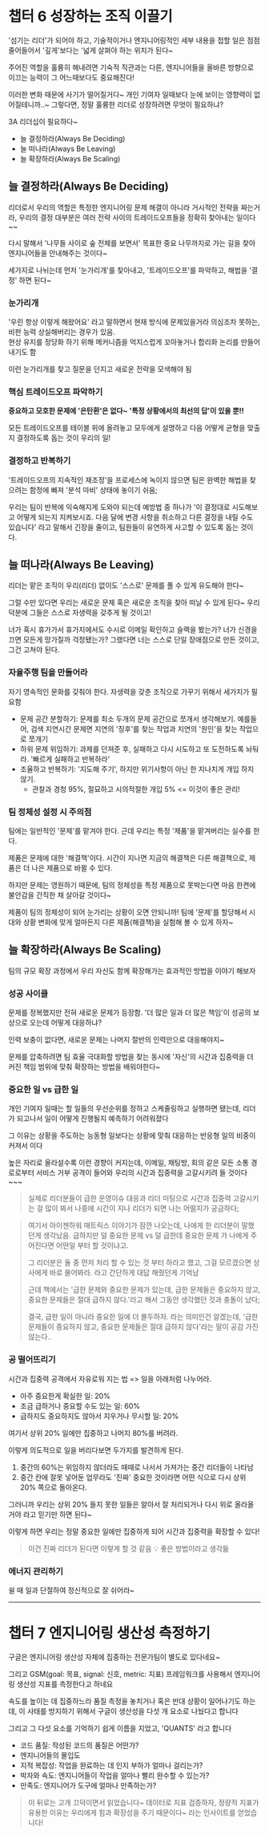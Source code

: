 # 챕터 6 성장하는 조직 이끌기

'섬기는 리더'가 되어야 하고, 기술적이거나 엔지니어링적인 세부 내용을 접할 일은 점점 줄어들어서 '깊게'보다는 '넓게 살펴야 하는 위치가 된다~

주어진 역할을 훌륭히 해내려면 기숙적 직관과는 다른, 엔지니어들을 올바른 방향으로 이끄는 능력이 그 어느때보다도 중요해진다!

이러한 변화 때문에 사기가 떨어질거다~ 개인 기여자 일때보다 눈에 보이는 영향력이 없어질테니까..~ 그렇다면, 정말 훌륭한 리더로 성장하려면 무엇이 필요하냐?

3A 리더십이 필요하다~
- 늘 결정하라(Always Be Deciding)
- 늘 떠나라(Always Be Leaving)
- 늘 확장하라(Always Be Scaling)

## 늘 결정하라(Always Be Deciding)

리더로서 우리의 역할은 특정한 엔지니어링 문제 해결이 아니라 거시적인 전략을 짜는거라, 우리의 결정 대부분은 여러 전략 사이의 트레이드오프들을 정확히 찾아내는 일이다~~

다시 말해서 '나무들 사이로 숲 전체를 보면서' 목표한 중요 나무까지로 가는 길을 찾아 엔지니어들을 안내해주는 것이다~

세가지로 나뉘는데 먼저 '눈가리개'를 찾아내고, '트레이드오프'를 파악하고, 해법을 '결정' 하면 된다~

### 눈가리개

'우린 항상 이렇게 해왔어요' 라고 말하면서 현재 방식에 문제있을거라 의심조차 못하는, 비판 능력 상실해버리는 경우가 있음.   
현상 유지를 정당화 하기 위해 메커니즘을 억지스럽게 꼬아놓거나 합리화 논리를 만들어내기도 함

이런 눈가리개를 찾고 질문을 던지고 새로운 전략을 모색해야 됨

### 핵심 트레이드오프 파악하기

**중요하고 모호한 문제에 '은탄환'은 없다~ '특정 상황에서의 최선의 답'이 있을 뿐!!**   

모든 트레이드오프를 테이블 위에 올려놓고 모두에게 설명하고 다음 어떻게 균형을 맞출지 결정하도록 돕는 것이 우리의 일!

### 결정하고 반복하기

'트레이드오프의 지속적인 재조정'을 프로세스에 녹이지 않으면 팀은 완벽한 해법을 찾으려는 함정에 빠져 '분석 마비' 상태에 놓이기 쉬움;

우리는 팀이 반복에 익숙해지게 도와야 되는데 예방법 중 하나가 '이 결정대로 시도해보고 어떻게 되는지 지켜보시죠. 다음 달에 변경 사항을 취소하고 다른 결정을 내릴 수도 있습니다' 라고 말해서 긴장을 줄이고, 팀원들이 유연하게 사고할 수 있도록 돕는 것이다.

## 늘 떠나라(Always Be Leaving)

리더는 맡은 조직이 우리(리더) 없이도 '스스로' 문제를 풀 수 있게 유도해야 한다~

그럴 수만 있다면 우리는 새로운 문제 혹은 새로운 조직을 찾아 떠날 수 있게 된다~ 우리 덕분에 그들은 스스로 자생력을 갖추게 될 것이고!

너가 혹시 휴가가서 휴가지에서도 수시로 이메일 확인하고 슬랙을 봤는가? 너가 신경을 끄면 모든게 망가질까 걱정됐는가? 그랬다면 너는 스스로 단일 장애점으로 만든 것이고, 그건 고쳐야 된다.

### 자율주행 팀을 만들어라

자기 영속적인 문화를 갖춰야 한다. 자생력을 갖춘 조직으로 가꾸기 위해서 세가지가 필요함
- 문제 공간 분할하기: 문제를 최소 두개의 문제 공간으로 쪼개서 생각해보기. 예를들어, 검색 지연시간 문제면 지연의 '징후'를 찾는 작업과 지연의 '원인'을 찾는 작업으로 쪼개기
- 하위 문제 위임하기: 과제를 던져준 후, 실패하고 다시 시도하고 또 도전하도록 놔둬라. '빠르게 실패하고 반복하라' 
- 조율하고 반복하기: '지도해 주기', 하지만 위기사항이 아닌 한 지나치게 개입 하지 않기.
   - 관찰과 경청 95%, 절묘하고 시의적절한 개입 5% <= 이것이 좋은 관리!

### 팀 정체성 설정 시 주의점

팀에는 일반적인 '문제'를 맡겨야 한다. 근데 우리는 특정 '제품'을 맡겨버리는 실수를 한다.

제품은 문제에 대한 '해결책'이다. 시간이 지나면 지금의 해결책은 다른 해결책으로, 제품은 더 나은 제품으로 바뀔 수 있다.

하지만 문제는 영원하기 때문에, 팀의 정체성을 특정 제품으로 못박는다면 마음 한켠에 불안감을 간직한 채 살아갈 것이다~

제품이 팀의 정체성이 되어 눈가리는 상황이 오면 안되니까! 팀에 '문제'를 할당해서 시대와 상황 변화에 맞게 얼마든지 다른 제품(해결책)을 실험해 볼 수 있게 하자~

## 늘 확장하라(Always Be Scaling)

팀의 규모 확장 과정에서 우리 자신도 함께 확장해가는 효과적인 방법을 이야기 해보자

### 성공 사이클

문제를 정복했지만 전혀 새로운 문제가 등장함. '더 많은 일과 더 많은 책임'이 성공의 보상으로 오는데 어떻게 대응하냐?   

인력 보충이 없다면, 새로운 문제는 나머지 절반의 인력만으로 대응해야지~ 

문제를 압축하려면 팀 효율 극대화할 방법을 찾는 동시에 '자신'의 시간과 집중력을 더 커진 책임 범위에 맞춰 확장하는 방법을 배워야한다~

### 중요한 일 vs 급한 일

개인 기여자 일때는 할 일들의 우선순위를 정하고 스케줄링하고 실행하면 됐는데, 리더가 되고나서 일이 어떻게 진행될지 예측하기 어려워졌다

그 이유는 상황을 주도하는 능동형 일보다는 상황에 맞춰 대응하는 반응형 일의 비중이 커져서 이다

높은 자리로 올라설수록 이런 경향이 커지는데, 이메일, 채팅방, 회의 같은 모든 소통 경로로부터 서비스 거부 공격이 들어와 우리의 시간과 집중력을 고갈시키려 들 것이다~~~

> 실제로 리더분들이 급한 운영이슈 대응과 리더 미팅으로 시간과 집중력 고갈시키는 걸 많이 봐서 나중에 시간이 지나 리더가 되면 나는 어떨지가 궁금하다;

> 여기서 아이젠하워 매트릭스 이야기가 잠깐 나오는데, 나에게 한 리더분이 말했던게 생각났음. 급하지만 덜 중요한 문제 vs 덜 급한데 중요한 문제 가 나에게 주어진다면 어떤일 부터 할 것이냐고.
> 
> 그 리더분은 둘 중 먼저 처리 할 수 있는 것 부터 하라고 했고, 그걸 모르겠으면 상사에게 바로 물어봐라. 라고 간단하게 대답 해줬던게 기억남
>
> 근데 책에서는 '급한 문제와 중요한 문제가 있는데, 급한 문제들은 중요하지 않고, 중요한 문제들은 절대 급하지 않다.'라고 해서 그동안 생각했던 것과 충돌이 났다;
>
> 결국, 급한 일이 아니라 중요한 일에 더 몰두하자. 라는 의미인건 알겠는데, '급한 문제들이 중요하지 않고, 중요한 문제들은 절대 급하지 않다'라는 말이 공감 가진 않는다..

### 공 떨어뜨리기

시간과 집중력 공격에서 자유로워 지는 법 => 일을 아래처럼 나누어라.

- 아주 중요한게 확실한 일: 20%
- 조금 급하거나 중요할 수도 있는 일: 60%
- 급하지도 중요하지도 않아서 지우거나 무시할 일: 20%

여기서 상위 20% 일에만 집중하고 나머지 80%를 버려라.

이렇게 의도적으로 일을 버리다보면 두가지를 발견하게 된다.

1. 중간의 60%는 위임하지 않더라도 때때로 나서서 가져가는 중간 리더들이 나타남
2. 중간 칸에 잘못 넣어둔 업무라도 '진짜' 중요한 것이라면 어떤 식으로 다시 상위 20% 쪽으로 돌아온다.

그러니까 우리는 상위 20% 들지 못한 일들은 알아서 잘 처리되거나 다시 위로 올라올 거야 라고 믿기만 하면 된다~

이렇게 하면 우리는 정말 중요한 일에만 집중하게 되어 시간과 집중력을 확장할 수 있다!

> 이건 진짜 리더가 된다면 이렇게 할 것 같음 💡 좋은 방법이라고 생각듦

### 에너지 관리하기

쉴 때 일과 단절하여 정신적으로 잘 쉬어라~

---

# 챕터 7 엔지니어링 생산성 측정하기

구글은 엔지니어링 생산성 자체에 집중하는 전문가팀이 별도로 있다네요~

그리고 GSM(goal: 목표, signal: 신호, metric: 지표) 프레임워크를 사용해서 엔지니어링 생산성 지표를 측정한다고 하네요

속도를 높이는 데 집중하느라 품질 측정을 놓치거나 혹은 반대 상황이 일어나기도 하는데, 이 사태를 방지하기 위해서 구글이 생산성을 다섯 개 요소로 나눴다고 합니다

그리고 그 다섯 요소를 기억하기 쉽게 이름을 지었고, 'QUANTS' 라고 합니다

- 코드 품질: 작성된 코드의 품질은 어떤가?
- 엔지니어들의 몰입도
- 지적 복잡성: 작업을 완료하는 데 인지 부하가 얼마나 걸리는가? 
- 박자와 속도: 엔지니어들이 작업을 얼마나 빨리 완수할 수 있는가? 
- 만족도: 엔지니어가 도구에 얼마나 만족하는가?

> 이 뒤로는 고개 끄덕이면서 읽었습니다~ 데이터로 지표 검증하자, 정량적 지표가 유용한 이유는 우리에게 힘과 확장성을 주기 때문이다~ 라는 인사이트를 얻었습니다!


